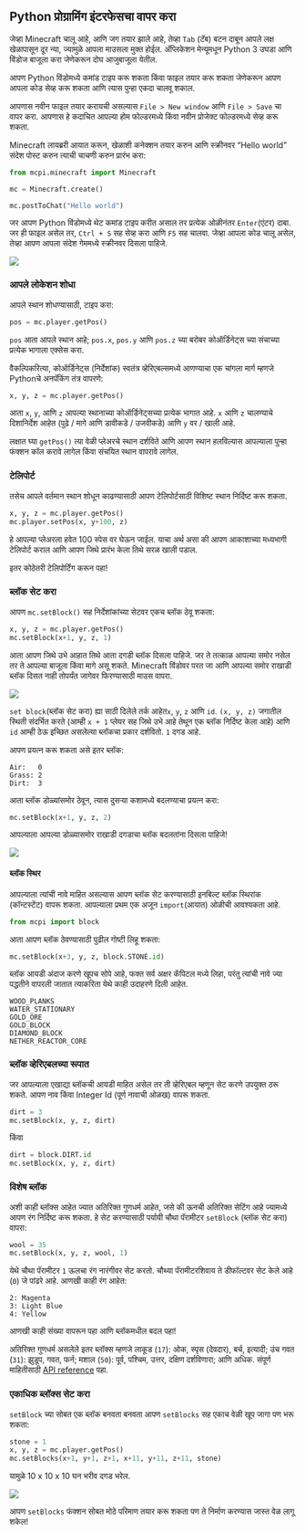 ## Python प्रोग्रामिंग इंटरफेसचा वापर करा

जेव्हा Minecraft चालू आहे, आणि जग तयार झाले आहे, तेव्हा `Tab` (टॅब) बटन दाबून आपले लक्ष खेळापासून दूर न्या, ज्यामुळे आपला माउसला मुक्त होईल. अ‍ॅप्लिकेशन मेन्यूमधून Python 3 उघडा आणि विंडोज बाजूला करा जेणेकरून दोघ आजुबाजूला येतील.

आपण Python विंडोमध्ये कमांड टाइप करू शकता किंवा फाइल तयार करू शकता जेणेकरून आपण आपला कोड सेव्ह करू शकता आणि त्यास पुन्हा एकदा चालवू शकाल.

आपणास नवीन फाइल तयार करायची असल्यास `File > New window` आणि `File > Save` चा वापर करा. आपणास हे कदाचित आपल्या होम फोल्डरमध्ये किंवा नवीन प्रोजेक्ट फोल्डरमध्ये सेव्ह करू शकता.

Minecraft लायब्ररी आयात करून, खेळाशी कनेक्शन तयार करुन आणि स्क्रीनवर “Hello world” संदेश पोस्ट करुन त्याची चाचणी करुन प्रारंभ करा:

```python
from mcpi.minecraft import Minecraft

mc = Minecraft.create()

mc.postToChat("Hello world")
```

जर आपण Python विंडोमध्ये थेट कमांड टाइप करीत असाल तर प्रत्येक ओळीनंतर `Enter`(एंटर) दाबा. जर ही फाइल असेल तर, `Ctrl + S` सह सेव्ह करा आणि `F5` सह चालवा. जेव्हा आपला कोड चालू असेल, तेव्हा आपण आपला संदेश गेममध्ये स्क्रीनवर दिसला पाहिजे.

![](images/helloworld.gif)

### आपले लोकेशन शोधा

आपले स्थान शोधण्यासाठी, टाइप करा:

```python
pos = mc.player.getPos()
```

`pos` आता आपले स्थान आहे; `pos.x`, `pos.y` आणि `pos.z` च्या बरोबर कोऑर्डिनेट्स च्या संचाच्या प्रत्येक भागाला एक्सेस करा.

वैकल्पिकरित्या, कोऑर्डिनेट्स (निर्देशांक) स्वतंत्र व्हेरिएबल्समध्ये आणण्याचा एक चांगला मार्ग म्हणजे Pythonचे अनपॅकिंग तंत्र वापरणे:

```python
x, y, z = mc.player.getPos()
```

आता `x`, `y`, आणि `z` आपल्या स्थानाच्या कोऑर्डिनेट्सच्या प्रत्येक भागात आहे. `x` आणि `z` चालण्याचे दिशानिर्देश आहेत (पुढे / मागे आणि डावीकडे / उजवीकडे) आणि `y` वर / खाली आहे.

लक्षात घ्या `getPos()` त्या वेळी प्लेअरचे स्थान दर्शविते आणि आपण स्थान हलविल्यास आपल्याला पुन्हा फंक्शन कॉल करावे लागेल किंवा संचयित स्थान वापरावे लागेल.

### टेलिपोर्ट

तसेच आपले वर्तमान स्थान शोधून काढण्यासाठी आपण टेलिपोर्टसाठी विशिष्ट स्थान निर्दिष्ट करू शकता.

```python
x, y, z = mc.player.getPos()
mc.player.setPos(x, y+100, z)
```

हे आपल्या प्लेअरला हवेत 100 स्पेस वर घेऊन जाईल. याचा अर्थ असा की आपण आकाशाच्या मध्यभागी टेलिपोर्ट कराल आणि आपण जिथे प्रारंभ केला तिथे सरळ खाली पडाल.

इतर कोठेतरी टेलिपोर्टिंग करून पहा!

### ब्लॉक सेट करा

आपण `mc.setBlock()` सह निर्देशांकांच्या सेटवर एकच ब्लॉक ठेवू शकता:

```python
x, y, z = mc.player.getPos()
mc.setBlock(x+1, y, z, 1)
```

आता आपण जिथे उभे आहात तिथे आता दगडी ब्लॉक दिसला पाहिजे. जर ते तत्काळ आपल्या समोर नसेल तर ते आपल्या बाजूला किंवा मागे असू शकते. Minecraft विंडोवर परत जा आणि आपल्या समोर राखाडी ब्लॉक दिसत नाही तोपर्यंत जागेवर फिरण्यासाठी माउस वापरा.

![](images/mcpi-setblock.png)

`set block`(ब्लॉक सेट करा) ह्या साठी दिलेले तर्क आहेत`x`, `y`, `z` आणि `id`. `(x, y, z)` जगातील स्थिती संदर्भित करते (आम्ही `x + 1` प्लेयर सह जिथे उभे आहे तेथून एक ब्लॉक निर्दिष्ट केला आहे) आणि `id` आम्ही ठेऊ इच्छित असलेल्या ब्लॉकचा प्रकार दर्शवितो. `1` दगड आहे.

आपण प्रयत्न करू शकता असे इतर ब्लॉक:

    Air:   0
    Grass: 2
    Dirt:  3
    

आता ब्लॉक डोळ्यांसमोर ठेवून, त्यास दुसर्‍या कशामध्ये बदलण्याचा प्रयत्न करा:

```python
mc.setBlock(x+1, y, z, 2)
```

आपल्याला आपल्या डोळ्यासमोर राखाडी दगडाचा ब्लॉक बदलतांना दिसला पाहिजे!

![](images/mcpi-setblock2.png)

#### ब्लॉक स्थिर

आपल्याला त्यांची नावे माहित असल्यास आपण ब्लॉक सेट करण्यासाठी इनबिल्ट ब्लॉक स्थिरांक (कॉन्टस्टेंट) वापरू शकता. आपल्याला प्रथम एक अजून `import`(आयात) ओळीची आवश्यकता आहे.

```python
from mcpi import block
```

आता आपण ब्लॉक ठेवण्यासाठी पुढील गोष्टी लिहू शकता:

```python
mc.setBlock(x+3, y, z, block.STONE.id)
```

ब्लॉक आयडी अंदाज करणे खूपच सोपे आहे, फक्त सर्व अक्षर कॅपिटल मध्ये लिहा, परंतु त्यांची नावे ज्या पद्धतीने वापरली जातात त्याकरिता येथे काही उदाहरणे दिली आहेत.

    WOOD_PLANKS
    WATER_STATIONARY
    GOLD_ORE
    GOLD_BLOCK
    DIAMOND_BLOCK
    NETHER_REACTOR_CORE
    

### ब्लॉक व्हेरिएबलच्या रूपात

जर आपल्याला एखाद्या ब्लॉकची आयडी माहित असेल तर ती व्हेरिएबल म्हणून सेट करणे उपयुक्त ठरू शकते. आपण नाव किंवा Integer Id (पूर्ण नावाची ओळख) वापरू शकता.

```python
dirt = 3
mc.setBlock(x, y, z, dirt)
```

किंवा

```python
dirt = block.DIRT.id
mc.setBlock(x, y, z, dirt)
```

### विशेष ब्लॉक

अशी काही ब्लॉक्स आहेत ज्यात अतिरिक्त गुणधर्म आहेत, जसे की ऊनची अतिरिक्त सेटिंग आहे ज्यामध्ये आपण रंग निर्दिष्ट करू शकता. हे सेट करण्यासाठी पर्यायी चौथा पॅरामीटर `setBlock` (ब्लॉक सेट करा) वापरा:

```python
wool = 35
mc.setBlock(x, y, z, wool, 1)
```

येथे चौथा पॅरामीटर `1` ऊलचा रंग नारंगीवर सेट करतो. चौथ्या पॅरामीटरशिवाय ते डीफॉल्टवर सेट केले आहे (`0`) जे पांढरे आहे. आणखी काही रंग आहेत:

    2: Magenta
    3: Light Blue
    4: Yellow
    

आणखी काही संख्या वापरून पहा आणि ब्लॉकमधील बदल पहा!

अतिरिक्त गुणधर्म असलेले इतर ब्लॉक्स म्हणजे लाकूड (`17`): ओक, स्पृस (देवदार), बर्च, इत्यादी; उंच गवत (`31`): झुडूप, गवत, फर्न; मशाल (`50`): पूर्व, पश्चिम, उत्तर, दक्षिण दर्शविणारा; आणि अधिक. संपूर्ण माहितीसाठी [API reference](http://www.stuffaboutcode.com/p/minecraft-api-reference.html) पहा.

### एकाधिक ब्लॉक्स सेट करा

`setBlock` च्या सोबत एक ब्लॉक बनवता बनवता आपण `setBlocks` सह एकाच वेळी खूप जागा पण भरू शकता:

```python
stone = 1
x, y, z = mc.player.getPos()
mc.setBlocks(x+1, y+1, z+1, x+11, y+11, z+11, stone)
```

यामुळे 10 x 10 x 10 घन भरीव दगड भरेल.

![](images/mcpi-setblocks.png)

आपण `setBlocks` फंक्शन सोबत मोठे परिमाण तयार करू शकता पण ते निर्माण करण्यास जास्त वेळ लागू शकेल!